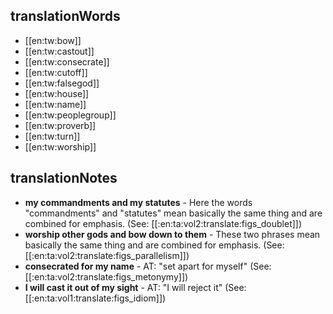 ## translationWords

* [[en:tw:bow]]
* [[en:tw:castout]]
* [[en:tw:consecrate]]
* [[en:tw:cutoff]]
* [[en:tw:falsegod]]
* [[en:tw:house]]
* [[en:tw:name]]
* [[en:tw:peoplegroup]]
* [[en:tw:proverb]]
* [[en:tw:turn]]
* [[en:tw:worship]]

## translationNotes

* **my commandments and my statutes** - Here the words "commandments" and "statutes" mean basically the same thing and are combined for emphasis. (See: [[:en:ta:vol2:translate:figs_doublet]])
* **worship other gods and bow down to them** - These two phrases mean basically the same thing and are combined for emphasis. (See: [[:en:ta:vol2:translate:figs_parallelism]])
* **consecrated for my name** - AT: "set apart for myself" (See: [[:en:ta:vol2:translate:figs_metonymy]])
* **I will cast it out of my sight** - AT: "I will reject it" (See: [[:en:ta:vol1:translate:figs_idiom]])
